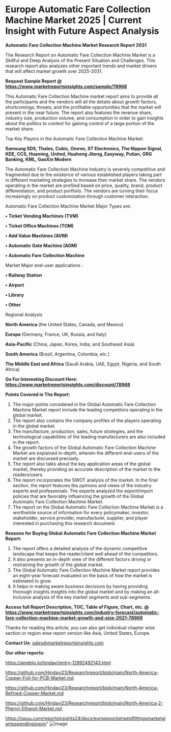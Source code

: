 # Europe Automatic Fare Collection Machine Market 2025 | Current Insight with Future Aspect Analysis

<strong>Automatic Fare Collection Machine Market Research Report 2031</strong>

The Research Report on Automatic Fare Collection Machine Market is a Skillful and Deep Analysis of the Present Situation and Challenges. This research report also analyzes other important trends and market drivers that will affect market growth over 2025-2031.

<strong>Request Sample Report @ <a href=https://www.marketreportsinsights.com/sample/78968>https://www.marketreportsinsights.com/sample/78968</a></strong>

This Automatic Fare Collection Machine market report aims to provide all the participants and the vendors will all the details about growth factors, shortcomings, threats, and the profitable opportunities that the market will present in the near future. The report also features the revenue share, industry size, production volume, and consumption in order to gain insights about the politics to contest for gaining control of a large portion of the market share.

Top Key Players in the Automatic Fare Collection Machine Market:

<strong>Samsung SDS, Thales, Cubic, Omron, ST Electronics, The Nippon Signal, KDE, CCS, Huaming, United, Huahong Jitong, Easyway, Putian, GRG Banking, KML, GaoXin Modern</strong>

The Automatic Fare Collection Machine Industry is severely competitive and fragmented due to the existence of various established players taking part in different marketing strategies to increase their market share. The vendors operating in the market are profiled based on price, quality, brand, product differentiation, and product portfolio. The vendors are turning their focus increasingly on product customization through customer interaction.

Automatic Fare Collection Machine Market Major Types are:

<strong>• Ticket Vending Machines (TVM)

• Ticket Office Machines (TOM)

• Add Value Machines (AVM)

• Automatic Gate Machine (AGM)

• Automatic Fare Collection Machine</strong>

Market Major end-user applications :

<strong>• Railway Station

• Airport

• Library

• Other</strong>

Regional Analysis

</u><strong><b>North America</b></strong> (the United States, Canada, and Mexico)

<strong><b>Europe </b></strong>(Germany, France, UK, Russia, and Italy)

<strong><b>Asia-Pacific</b></strong> (China, Japan, Korea, India, and Southeast Asia)

<strong><b>South America</b></strong> (Brazil, Argentina, Colombia, etc.)

<strong><b>The Middle East and Africa</b></strong> (Saudi Arabia, UAE, Egypt, Nigeria, and South Africa)

<strong>Go For Interesting Discount Here: <a href=https://www.marketreportsinsights.com/discount/78968>https://www.marketreportsinsights.com/discount/78968</a></strong>

<strong>Points Covered in The Report:</strong>
<ol>
  <li>The major points considered in the Global Automatic Fare Collection Machine Market report include the leading competitors operating in the global market.</li>
  <li>The report also contains the company profiles of the players operating in the global market.</li>
  <li>The manufacture, production, sales, future strategies, and the technological capabilities of the leading manufacturers are also included in the report.</li>
  <li>The growth factors of the Global Automatic Fare Collection Machine Market are explained in-depth, wherein the different end-users of the market are discussed precisely.</li>
  <li>The report also talks about the key application areas of the global market, thereby providing an accurate description of the market to the readers/users.</li>
  <li>The report incorporates the SWOT analysis of the market. In the final section, the report features the opinions and views of the industry experts and professionals. The experts analyzed the export/import policies that are favorably influencing the growth of the Global Automatic Fare Collection Machine Market.</li>
  <li>The report on the Global Automatic Fare Collection Machine Market is a worthwhile source of information for every policymaker, investor, stakeholder, service provider, manufacturer, supplier, and player interested in purchasing this research document.</li>
</ol>
<strong>Reasons for Buying Global Automatic Fare Collection Machine Market Report:</strong>

<ol>
  <li>The report offers a detailed analysis of the dynamic competitive landscape that keeps the reader/client well ahead of the competitors.</li>
  <li>It also presents an in-depth view of the different factors driving or restraining the growth of the global market.</li>
  <li>The Global Automatic Fare Collection Machine Market report provides an eight-year forecast evaluated on the basis of how the market is estimated to grow.</li>
  <li>It helps in making aware business decisions by having providing thorough insights insights into the global market and by making an all-inclusive analysis of the key market segments and sub-segments.</li>
</ol>
<strong>Access full Report Description, TOC, Table of Figure, Chart, etc. @ <a href=https://www.marketreportsinsights.com/industry-forecast/automatic-fare-collection-machine-market-growth-and-size-2021-78968>https://www.marketreportsinsights.com/industry-forecast/automatic-fare-collection-machine-market-growth-and-size-2021-78968</a></strong>


Thanks for reading this article; you can also get individual chapter wise section or region wise report version like Asia, United States, Europe.

<strong>Contact Us:</strong>
sales@marketreportsinsights.com

<strong>Our other reports:</strong>

<a href=https://ameblo.jp/hindavi/entry-12892492143.html>https://ameblo.jp/hindavi/entry-12892492143.html</a>

<a href=https://github.com/Hindavi23/Researchreport/blob/main/North-America-Copper-Foil-for-PCB-Market.md>https://github.com/Hindavi23/Researchreport/blob/main/North-America-Copper-Foil-for-PCB-Market.md</a>

<a href=https://github.com/Hindavi23/Researchreport/blob/main/North-America-Refined-Copper-Market.md>https://github.com/Hindavi23/Researchreport/blob/main/North-America-Refined-Copper-Market.md</a>

<a href=https://github.com/Hindavi23/Researchreport/blob/main/North-America-2-Phenyl-Ethanol-Market.md>https://github.com/Hindavi23/Researchreport/blob/main/North-America-2-Phenyl-Ethanol-Market.md</a>

<a href=https://issuu.com/reportsinsights24/docs/europesocketweldfittingsmarketgiantsspendingisgoin>https://issuu.com/reportsinsights24/docs/europesocketweldfittingsmarketgiantsspendingisgoin</a>"
![image](https://github.com/user-attachments/assets/a609ac6e-0332-47a7-85fd-4940c5c1d60a)
